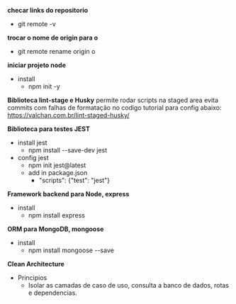 **checar links do repositorio**
- git remote -v

**trocar o nome de origin para o**
- git remote rename origin o

**iniciar projeto node**
- install
  - npm init -y

**Biblioteca lint-stage e Husky**
permite rodar scripts na staged area
evita commits com falhas de formatação no codigo
tutorial para config abaixo:
https://valchan.com.br/lint-staged-husky/

**Biblioteca para testes JEST**
- install jest 
  - npm install --save-dev jest
- config jest
  - npm init jest@latest
  - add in package.json 
    - "scripts": {"test": "jest"}

**Framework backend  para Node, express**
- install
  - npm install express

**ORM para MongoDB, mongoose**
- install
  - npm install mongoose --save


**Clean Architecture**
- Principios
  - Isolar as camadas de caso de uso, consulta a banco de dados, rotas e dependencias.  